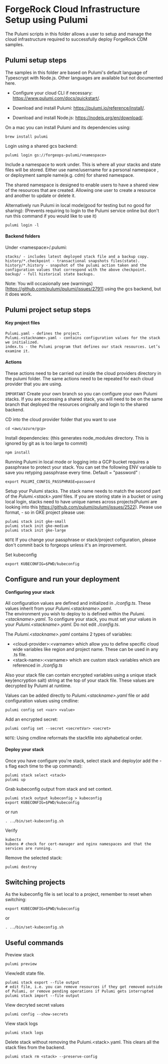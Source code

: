 # ForgeRock Cloud Infrastructure Setup using Pulumi

The Pulumi scripts in this folder allows a user to setup and manage the cloud infrastructure
required to successfully deploy ForgeRock CDM samples.

## Pulumi setup steps
The samples in this folder are based on Pulumi's default language of Typescrypt with Node.js.
Other languages are available but not documented here.

* Configure your cloud CLI if necessary: https://www.pulumi.com/docs/quickstart/.

* Download and install Pulumi: https://pulumi.io/reference/install/.

* Download and install Node.js: https://nodejs.org/en/download/.

On a mac you can install Pulumi and its dependencies using:

```
brew install pulumi
```

Login using a shared gcs backend:

```
pulumi login gs://forgeops-pulumi/<namespace>
```

Include a namespace to work under. This is where all your stacks and state files will be stored. Either use name/username for a personal namespace , or deployment sample name(e.g. cdm) for shared namespace.  

The shared namespace is designed to enable users to have a shared view of the resources that are created. Allowing one user to create a resource and another to update or delete it.

Alternatively run Pulumi in local mode(good for testing but no good for sharing):
(Prevents requiring to login to the Pulumi service online but don't run this command if you would like to use it)
```
pulumi login -l
```

#### Backend folders
Under \<namespace\>/.pulumi:
```
stacks/ - includes latest deployed stack file and a backup copy.
history/*.checkpoint - transactional snapshots files(state).
history/*.history - snapshot of the pulumi action taken and the configuration values that correspond with the above checkpoint.
backup/ - full historical state backups.
```

Note: You will occasionally see (warnings)[https://github.com/pulumi/pulumi/issues/2791] using the gcs backend, but it does work.

## Pulumi project setup steps

#### Key project files
```
Pulumi.yaml - defines the project.
Pulumi.<stackname>.yaml - contains configuration values for the stack we initialized.
index.ts - the Pulumi program that defines our stack resources. Let’s examine it.
```

#### Actions
These actions need to be carried out inside the cloud providers directory in the pulumi folder.  The same actions need to be repeated for each cloud provider that you are using.

```IMPORTANT``` Create your own branch so you can configure your own Pulumi stacks. If you are accessing a shared stack, you will need to be on the same  branch that deployed the resources originally and login to the shared backend.

CD into the cloud provider folder that you want to use
```
cd <aws/azure/gcp>
```

Install dependencies:
(this generates node_modules directory. This is ignored by git as is too large to commit)
```
npm install
```

Running Pulumi in local mode or logging into a GCP bucket requires a passphrase to protect your stack.  You can set the following ENV variable to save you retyping passphrase every time. Default = "password" :
```
export PULUMI_CONFIG_PASSPHRASE=password
```

Setup your Pulumi stacks.  The stack name needs to match the second part of the *Pulumi.\<stack\>.yaml* files.
If you are storing state in a bucket or using local login, stacks need to have unique names across projects(Pulumi are looking into this https://github.com/pulumi/pulumi/issues/2522).
Please use format, <projectname>-<deployment name> so in GKE project please use:
```
pulumi stack init gke-small
pulumi stack init gke-medium
pulumi stack init gke-large
```

```NOTE``` If you change your passphrase or stack/project cofiguration, please don't commit back to forgeops unless it's an improvement.

Set kubeconfig
```
export KUBECONFIG=$PWD/kubeconfig
```

## Configure and run your deployment

#### Configuring your stack
All configuration values are defined and initialized in *./config.ts*. These values inherit from your *Pulumi.\<stackname\>.yaml*.  
The environment you wish to deploy to is defined within the *Pulumi.\<stackname\>.yaml*. To configure your stack, you must set your values in your *Pulumi.\<stackname\>.yaml*. Do not edit *./config.ts*.

The *Pulumi.\<stackname\>.yaml* contains 2 types of variables:
* \<cloud-provider\>:\<varname\> which allow you to define specific cloud wide variables like region and project name.  These can be used in any .ts file.
* \<stack-name\>:\<varname\> which are custom stack variables which are referenced in *./config.ts*

Also your stack file can contain encrypted variables using a unique stack key(encryption salt) string at the top of your stack file.  These values are decrypted by Pulumi at runtime.

Values can be added directly to *Pulumi.\<stackname\>.yaml* file or add configuration values using cmdline: 

```
pulumi config set <var> <value>
```

Add an encrypted secret:
```
pulumi config set --secret <secretVar> <secret>
```
```NOTE```: Using cmdline reformats the stackfile into alphabetical order.

#### Deploy your stack
Once you have configure you're stack, select stack and deploy(or add the -s <stack> flag each time to the up command):
```
pulumi stack select <stack>
pulumi up
```

Grab kubeconfig output from stack and set context. 
```
pulumi stack output kubeconfig > kubeconfig
export KUBECONFIG=$PWD/kubeconfig
```
or run 
```
. ../bin/set-kubeconfig.sh
```

Verify
```
kubectx
kubens # check for cert-manager and nginx namespaces and that the services are running.
```

Remove the selected stack:
```
pulumi destroy
```

## Switching projects

As the kubeconfig file is set local to a project, remember to reset when switching:
```
export KUBECONFIG=$PWD/kubeconfig
```
or 
```
. ../bin/set-kubeconfig.sh
```

## Useful commands

Preview stack
```
pulumi preview
```

View/edit state file.
```
pulumi stack export --file output
# edit file, i.e. you can remove resources if they get removed outside of Pulumi, or remove pending operations if Pulumi gets interrupted
pulumi stack import --file output
```

View decryted secret values
```
pulumi config --show-secrets
```

View stack logs
```
pulumi stack logs
```

Delete stack without removing the Pulumi.\<stack\>.yaml. This clears all the stack files from the backend.
```
pulumi stack rm <stack> --preserve-config
```







